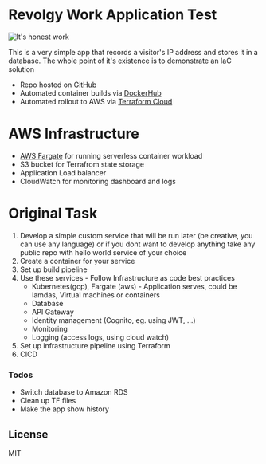# Revolgy Work Application Test

![It's honest work](https://i.redd.itjqpuqv2uzag21.png)

This is a very simple app that records a visitor's IP address and stores it in a database. The whole point of it's existence is to demonstrate an IaC solution 

  - Repo hosted on [GitHub](httpsgithub.comaleksgain)
  - Automated container builds via [DockerHub](httpshub.docker.comraleksgainrevolgy-test)
  - Automated rollout to AWS via [Terraform Cloud](httpsapp.terraform.ioapp)

# AWS Infrastructure

  - [AWS Fargate](httpsaws.amazon.comfargate) for running serverless container workload
  - S3 bucket for Terrafrom state storage
  - Application Load balancer
  - CloudWatch for monitoring dashboard and logs

# Original Task

1. Develop a simple custom service that will be run later (be creative, you can use any language) or if you dont want to develop anything take any public repo with hello world service of your choice
2. Create a container for your service
3. Set up build pipeline
4. Use these services - Follow Infrastructure as code best practices
    - Kubernetes(gcp), Fargate (aws) - Application serves, could be lamdas, Virtual machines or containers
    - Database
    - API Gateway
    - Identity management (Cognito, eg. using JWT, ...)
    - Monitoring
    - Logging (access logs, using cloud watch)
5. Set up infrastructure pipeline using Terraform
6. CICD


### Todos

 - Switch database to Amazon RDS
 - Clean up TF files
 - Make the app show history

License
----

MIT
